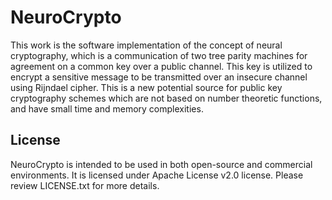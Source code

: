 NeuroCrypto
===========
This work is the software implementation of the concept of neural cryptography, which is a communication of two tree parity machines for agreement on a common key over a public channel. This key is utilized to encrypt a sensitive message to be transmitted over an insecure channel using Rijndael cipher. This is a new potential source for public key cryptography schemes which are not based on number theoretic functions, and have small time and memory complexities.

## License

NeuroCrypto is intended to be used in both open-source and commercial environments. It is licensed under Apache License v2.0 license. Please review LICENSE.txt for more details.
